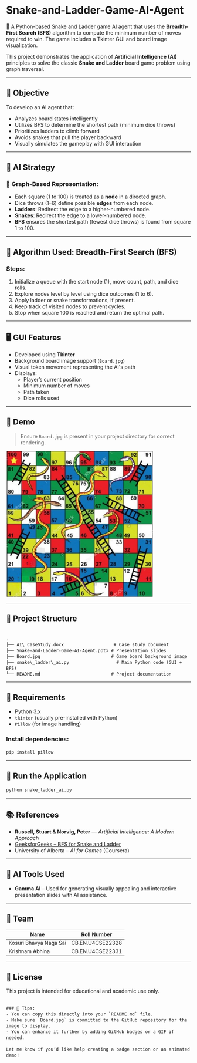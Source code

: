 # Snake-and-Ladder-Game-AI-Agent

🎲 A Python-based Snake and Ladder game AI agent that uses the **Breadth-First Search (BFS)** algorithm to compute the minimum number of moves required to win. The game includes a Tkinter GUI and board image visualization.

This project demonstrates the application of **Artificial Intelligence (AI)** principles to solve the classic **Snake and Ladder** board game problem using graph traversal.

---

## 🎯 Objective

To develop an AI agent that:
- Analyzes board states intelligently
- Utilizes BFS to determine the shortest path (minimum dice throws)
- Prioritizes ladders to climb forward
- Avoids snakes that pull the player backward
- Visually simulates the gameplay with GUI interaction

---

## 🧮 AI Strategy

### 📌 Graph-Based Representation:
- Each square (1 to 100) is treated as a **node** in a directed graph.
- Dice throws (1–6) define possible **edges** from each node.
- **Ladders**: Redirect the edge to a higher-numbered node.
- **Snakes**: Redirect the edge to a lower-numbered node.
- **BFS** ensures the shortest path (fewest dice throws) is found from square 1 to 100.

---

## 🧠 Algorithm Used: Breadth-First Search (BFS)

### Steps:
1. Initialize a queue with the start node (1), move count, path, and dice rolls.
2. Explore nodes level by level using dice outcomes (1 to 6).
3. Apply ladder or snake transformations, if present.
4. Keep track of visited nodes to prevent cycles.
5. Stop when square 100 is reached and return the optimal path.

---

## 🖥️ GUI Features

- Developed using **Tkinter**
- Background board image support (`Board.jpg`)
- Visual token movement representing the AI's path
- Displays:
  - Player’s current position
  - Minimum number of moves
  - Path taken
  - Dice rolls used

---

## 🧪 Demo

> Ensure `Board.jpg` is present in your project directory for correct rendering.

<img src="Board.jpg" width="400"/>

---

## 📁 Project Structure

```

.
├── AI\_CaseStudy.docx                   # Case study document
├── Snake-and-Ladder-Game-AI-Agent.pptx # Presentation slides
├── Board.jpg                           # Game board background image
├── snake\_ladder\_ai.py                  # Main Python code (GUI + BFS)
└── README.md                           # Project documentation

````

---

## 🔧 Requirements

- Python 3.x
- `tkinter` (usually pre-installed with Python)
- `Pillow` (for image handling)

### Install dependencies:

```bash
pip install pillow
````

---

## 🚀 Run the Application

```bash
python snake_ladder_ai.py
```

---

## 📚 References

* **Russell, Stuart & Norvig, Peter** — *Artificial Intelligence: A Modern Approach*
* [GeeksforGeeks – BFS for Snake and Ladder](https://www.geeksforgeeks.org/snake-ladder-problem-2/)
* University of Alberta – *AI for Games* (Coursera)

---

## 🤖 AI Tools Used

* **Gamma AI** – Used for generating visually appealing and interactive presentation slides with AI assistance.

---

## 👥 Team

| Name                   | Roll Number      |
| ---------------------- | ---------------- |
| Kosuri Bhavya Naga Sai | CB.EN.U4CSE22328 |
| Krishnam Abhina        | CB.EN.U4CSE22331 |

---

## 📄 License

This project is intended for educational and academic use only.

```

### 📌 Tips:
- You can copy this directly into your `README.md` file.
- Make sure `Board.jpg` is committed to the GitHub repository for the image to display.
- You can enhance it further by adding GitHub badges or a GIF if needed.

Let me know if you’d like help creating a badge section or an animated demo!
```
